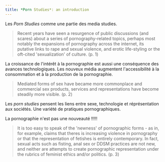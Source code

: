 ```yaml
---
title: *Porn Studies*: an introduction
---
```


Les *Porn Studies* comme une partie des media studies.

> Recent years have seen a resurgence of public discussions (and scares) about a series of pornography-related topics, perhaps most notably the expansions of pornography across the internet, its putative links to rape and sexual violence, and erotic life-styling or the oft-cited 'sexualization' of culture. (p. 1)

La croissance de l'intérêt à la pornographie est aussi une conséquence des avances technologiques. Les nouveux média augmentent l'accessibilité à la consommation et à la production de la pornographie.

> Mediated forms of sex have became more commonplace and commercial sex products, services and representations have become steadily more visible. (p. 2)

Les *porn studies* pensent les liens entre sexe, technologie et réprésentation aux sociétés. 
Une variété de pratiques pornographiques.

La pornographie n'est pas une nouveauté !!!!!
> It is too easy to speak of the 'newness' of pornographic forms - as in, for example, claims that theres is increasing violence in pornography or that the representation of fetishes is entirely contemporary. In fact, sexual acts such as fisting, anal sex or DDSM practices are not new, and neither are attempts to create pornographic representation under the rubrics of feminist ethics and/or politics. (p. 3)

